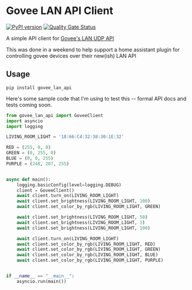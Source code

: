 # Govee LAN API Client 

[![PyPI version](https://badge.fury.io/py/govee-lan-api.svg)](https://badge.fury.io/py/govee-lan-api) 
[![Quality Gate Status](https://sonarcloud.io/api/project_badges/measure?project=Rhinomcd_govee-lan-client&metric=alert_status)](https://sonarcloud.io/summary/new_code?id=Rhinomcd_govee-lan-client)

A simple API client for [Govee's LAN UDP API](https://app-h5.govee.com/user-manual/wlan-guide)

This was done in a weekend to help support a home assistant plugin for
controlling govee devices over their new(ish) LAN API


## Usage 

`pip install govee_lan_api`

Here's some sample code that I'm using to test this -- formal API docs and tests coming soon. 

```py
from govee_lan_api import GoveeClient
import asyncio
import logging

LIVING_ROOM_LIGHT = '18:66:C4:32:38:30:1E:32'

RED = (255, 0, 0)
GREEN = (0, 255, 0)
BLUE = (0, 0, 255)
PURPLE = (248, 207, 255)


async def main():
    logging.basicConfig(level=logging.DEBUG)
    client = GoveeClient()
    await client.turn_on(LIVING_ROOM_LIGHT)
    await client.set_brightness(LIVING_ROOM_LIGHT, 100)
    await client.set_color_by_rgb(LIVING_ROOM_LIGHT, GREEN)

    await client.set_brightness(LIVING_ROOM_LIGHT, 50)
    await client.set_brightness(LIVING_ROOM_LIGHT, 1)
    await client.set_brightness(LIVING_ROOM_LIGHT, 100)

    await client.turn_on(LIVING_ROOM_LIGHT)
    await client.set_color_by_rgb(LIVING_ROOM_LIGHT, RED)
    await client.set_color_by_rgb(LIVING_ROOM_LIGHT, GREEN)
    await client.set_color_by_rgb(LIVING_ROOM_LIGHT, BLUE)
    await client.set_color_by_rgb(LIVING_ROOM_LIGHT, PURPLE)


if __name__ == "__main__":
    asyncio.run(main())
```